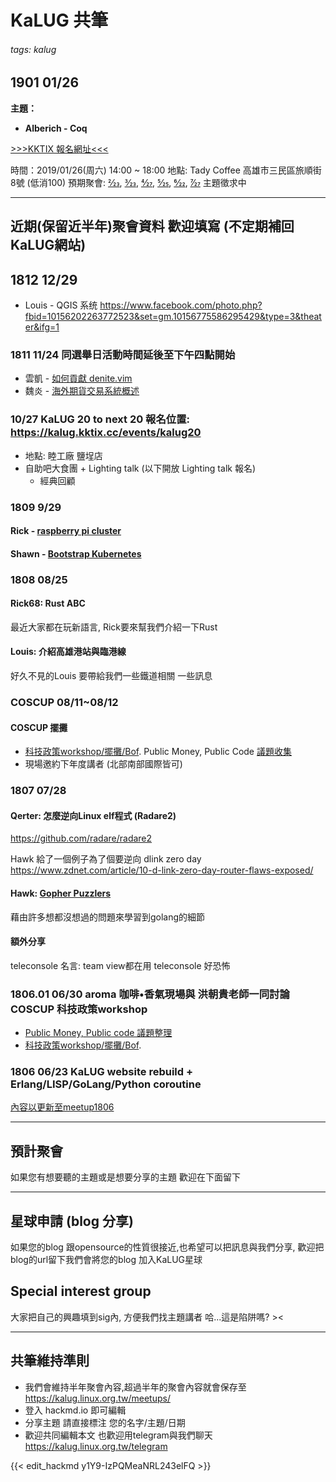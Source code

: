 # KaLUG 共筆

###### tags: kalug

## 1901 01/26
**主題：**
 - **Alberich - Coq**

[>>>KKTIX 報名網址<<<](https://kalug.kktix.cc/events/1901)

時間：2019/01/26(周六) 14:00 ~ 18:00
地點: Tady Coffee 高雄市三民區旅順街8號 (低消100)
預期聚會: [2⁄23](https://kalug.kktix.cc/events/1902), [3⁄23](https://kalug.kktix.cc/events/1903), [4⁄27](https://kalug.kktix.cc/events/1904), [5⁄25](https://kalug.kktix.cc/events/1905), [6⁄22](https://kalug.kktix.cc/events/1906), [7⁄27](https://kalug.kktix.cc/events/1907) 主題徵求中

---

## 近期(保留近半年)聚會資料 歡迎填寫 (不定期補回KaLUG網站)

## 1812 12/29
 - Louis - QGIS 系统 https://www.facebook.com/photo.php?fbid=10156202263772523&set=gm.10156775586295429&type=3&theater&ifg=1


### 1811 11/24 同選舉日活動時間延後至下午四點開始
 - 雲凱 - [如何貢獻 denite.vim](https://github.com/Shougo/denite.nvim)
 - 魏炎 - [海外期貨交易系統概述](https://drive.google.com/open?id=1LeGq9CKH8Q0clmAiB8he2n1-tMcgRnf6)

### 10/27 KaLUG 20 to next 20 報名位置: https://kalug.kktix.cc/events/kalug20
 - 地點: 睦工廠 鹽埕店
 - 自助吧大食團 + Lighting talk (以下開放 Lighting talk 報名)
   - 經典回顧

### 1809 9/29
#### Rick - [raspberry pi cluster](https://docs.google.com/presentation/d/1ICHOoGodO7s7XsYKe7MbK7som6HqJfL0fhIeNvAb4nY/edit?usp=sharing)
#### Shawn - [Bootstrap Kubernetes](https://hackmd.io/qI28sdMZTemEeSOVqVpm9w#)

### 1808 08/25

#### Rick68: Rust ABC
最近大家都在玩新語言,
Rick要來幫我們介紹一下Rust

#### Louis: 介紹高雄港站與臨港線
好久不見的Louis 要帶給我們一些鐵道相關 一些訊息

### COSCUP 08/11~08/12
#### COSCUP 擺攤
 - [科技政策workshop/擺攤/Bof](https://hackmd.io/Oy5ioZhxRmiKu0b9sUQDOw#). Public Money, Public Code [議題收集](https://kalug.linux.org.tw/note/join-issues)
 - 現場邀約下年度講者 (北部南部國際皆可)

### 1807 07/28

#### Qerter: 怎麼逆向Linux elf程式 (Radare2)

 https://github.com/radare/radare2

Hawk 給了一個例子為了個要逆向 dlink zero day https://www.zdnet.com/article/10-d-link-zero-day-router-flaws-exposed/


#### Hawk: [Gopher Puzzlers](https://https://talks.godoc.org/github.com/davecheney/presentations/gopher-puzzlers.slide)

藉由許多想都沒想過的問題來學習到golang的細節

#### 額外分享
teleconsole 名言: team view都在用 teleconsole 好恐怖


### 1806.01 06/30 aroma 咖啡•香氣現場與 洪朝貴老師一同討論 COSCUP 科技政策workshop
 * [Public Money, Public code 議題整理](https://kalug.linux.org.tw/note/join-issues)
 * [科技政策workshop/擺攤/Bof](https://hackmd.io/Oy5ioZhxRmiKu0b9sUQDOw#).


### 1806 06/23 KaLUG website rebuild + Erlang/LISP/GoLang/Python coroutine
[內容以更新至meetup1806](https://kalug.linux.org.tw/meetups/1806/)

---

## 預計聚會

如果您有想要聽的主題或是想要分享的主題 歡迎在下面留下



---

## 星球申請 (blog 分享)
如果您的blog 跟opensource的性質很接近,也希望可以把訊息與我們分享,
歡迎把blog的url留下我們會將您的blog 加入KaLUG星球

## Special interest group
大家把自己的興趣填到sig內, 方便我們找主題講者 哈...這是陷阱嗎? ><

---

## 共筆維持準則
* 我們會維持半年聚會內容,超過半年的聚會內容就會保存至 https://kalug.linux.org.tw/meetups/
* 登入 hackmd.io 即可編輯
* 分享主題 請直接標注 您的名字/主題/日期 
* 歡迎共同編輯本文 也歡迎用telegram與我們聊天 https://kalug.linux.org.tw/telegram

{{< edit_hackmd y1Y9-IzPQMeaNRL243elFQ >}}
